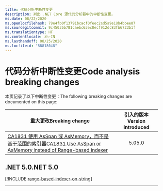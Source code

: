 ```yaml
---
title: 代码分析中断性变更
description: 列出 .NET Core 源代码分析器中的中断性变更。
ms.date: 08/22/2020
ms.openlocfilehash: 79e4fb0f13791bcacf0feec2ad5a9e18b4bbee87
ms.sourcegitcommit: 9c45035b781caebc63ec8ecf912dc83fb6723b1f
ms.translationtype: HT
ms.contentlocale: zh-CN
ms.lasthandoff: 08/25/2020
ms.locfileid: "88818048"
---
```

# <a name="code-analysis-breaking-changes"></a><span data-ttu-id="bd5d7-103">代码分析中断性变更</span><span class="sxs-lookup"><span data-stu-id="bd5d7-103">Code analysis breaking changes</span></span>

<span data-ttu-id="bd5d7-104">本页记录了以下中断性变更：</span><span class="sxs-lookup"><span data-stu-id="bd5d7-104">The following breaking changes are documented on this page:</span></span>

| <span data-ttu-id="bd5d7-105">重大更改</span><span class="sxs-lookup"><span data-stu-id="bd5d7-105">Breaking change</span></span> | <span data-ttu-id="bd5d7-106">引入的版本</span><span class="sxs-lookup"><span data-stu-id="bd5d7-106">Version introduced</span></span> |
| - | :-: |
| [<span data-ttu-id="bd5d7-107">CA1831 使用 AsSpan 或 AsMemory，而不是基于范围的索引器</span><span class="sxs-lookup"><span data-stu-id="bd5d7-107">CA1831 Use AsSpan or AsMemory instead of Range-based indexer</span></span>](#ca1831-use-asspan-or-asmemory-instead-of-range-based-indexer) | <span data-ttu-id="bd5d7-108">5.0</span><span class="sxs-lookup"><span data-stu-id="bd5d7-108">5.0</span></span> |

## <a name="net-50"></a><span data-ttu-id="bd5d7-109">.NET 5.0</span><span class="sxs-lookup"><span data-stu-id="bd5d7-109">.NET 5.0</span></span>

[!INCLUDE [range-based-indexer-on-string](../../../includes/core-changes/codeanalysis/5.0/range-based-indexer-on-string.md)]

***
